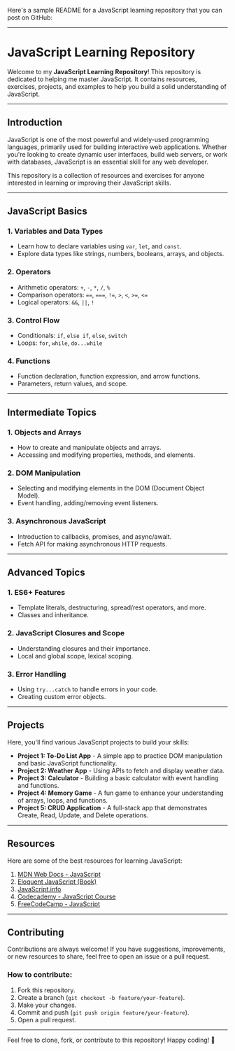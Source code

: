 Here's a sample README for a JavaScript learning repository that you can post on GitHub:

---

# JavaScript Learning Repository

Welcome to my **JavaScript Learning Repository**! This repository is dedicated to helping me master JavaScript. It contains resources, exercises, projects, and examples to help you build a solid understanding of JavaScript.

---

## Introduction

JavaScript is one of the most powerful and widely-used programming languages, primarily used for building interactive web applications. Whether you're looking to create dynamic user interfaces, build web servers, or work with databases, JavaScript is an essential skill for any web developer.

This repository is a collection of resources and exercises for anyone interested in learning or improving their JavaScript skills.

---

## JavaScript Basics

### 1. **Variables and Data Types**
   - Learn how to declare variables using `var`, `let`, and `const`.
   - Explore data types like strings, numbers, booleans, arrays, and objects.

### 2. **Operators**
   - Arithmetic operators: `+`, `-`, `*`, `/`, `%`
   - Comparison operators: `==`, `===`, `!=`, `>`, `<`, `>=`, `<=`
   - Logical operators: `&&`, `||`, `!`

### 3. **Control Flow**
   - Conditionals: `if`, `else if`, `else`, `switch`
   - Loops: `for`, `while`, `do...while`

### 4. **Functions**
   - Function declaration, function expression, and arrow functions.
   - Parameters, return values, and scope.

---

## Intermediate Topics

### 1. **Objects and Arrays**
   - How to create and manipulate objects and arrays.
   - Accessing and modifying properties, methods, and elements.

### 2. **DOM Manipulation**
   - Selecting and modifying elements in the DOM (Document Object Model).
   - Event handling, adding/removing event listeners.

### 3. **Asynchronous JavaScript**
   - Introduction to callbacks, promises, and async/await.
   - Fetch API for making asynchronous HTTP requests.

---

## Advanced Topics

### 1. **ES6+ Features**
   - Template literals, destructuring, spread/rest operators, and more.
   - Classes and inheritance.

### 2. **JavaScript Closures and Scope**
   - Understanding closures and their importance.
   - Local and global scope, lexical scoping.

### 3. **Error Handling**
   - Using `try...catch` to handle errors in your code.
   - Creating custom error objects.

---

## Projects

Here, you'll find various JavaScript projects to build your skills:

- **Project 1: To-Do List App** - A simple app to practice DOM manipulation and basic JavaScript functionality.
- **Project 2: Weather App** - Using APIs to fetch and display weather data.
- **Project 3: Calculator** - Building a basic calculator with event handling and functions.
- **Project 4: Memory Game** - A fun game to enhance your understanding of arrays, loops, and functions.
- **Project 5: CRUD Application** - A full-stack app that demonstrates Create, Read, Update, and Delete operations.

---

## Resources

Here are some of the best resources for learning JavaScript:

1. [MDN Web Docs - JavaScript](https://developer.mozilla.org/en-US/docs/Web/JavaScript)
2. [Eloquent JavaScript (Book)](https://eloquentjavascript.net/)
3. [JavaScript.info](https://javascript.info/)
4. [Codecademy - JavaScript Course](https://www.codecademy.com/learn/introduction-to-javascript)
5. [FreeCodeCamp - JavaScript](https://www.freecodecamp.org/learn/)

---

## Contributing

Contributions are always welcome! If you have suggestions, improvements, or new resources to share, feel free to open an issue or a pull request.

### How to contribute:

1. Fork this repository.
2. Create a branch (`git checkout -b feature/your-feature`).
3. Make your changes.
4. Commit and push (`git push origin feature/your-feature`).
5. Open a pull request.

---


Feel free to clone, fork, or contribute to this repository! Happy coding! 🚀
